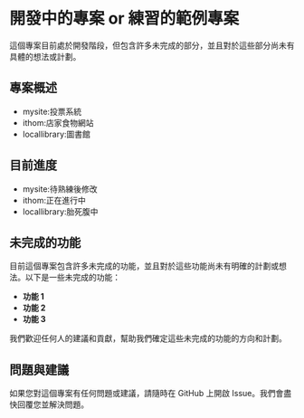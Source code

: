 # 開發中的專案 or 練習的範例專案

這個專案目前處於開發階段，但包含許多未完成的部分，並且對於這些部分尚未有具體的想法或計劃。

## 專案概述

- mysite:投票系統
- ithom:店家食物網站
- locallibrary:圖書館

## 目前進度

- mysite:待熟練後修改
- ithom:正在進行中
- locallibrary:胎死腹中

## 未完成的功能

目前這個專案包含許多未完成的功能，並且對於這些功能尚未有明確的計劃或想法。以下是一些未完成的功能：

- **功能 1**
- **功能 2**
- **功能 3**

我們歡迎任何人的建議和貢獻，幫助我們確定這些未完成的功能的方向和計劃。

## 問題與建議

如果您對這個專案有任何問題或建議，請隨時在 GitHub 上開啟 Issue。我們會盡快回覆您並解決問題。
